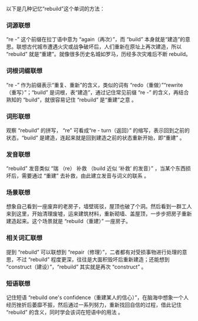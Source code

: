 以下是几种记忆“rebuild”这个单词的方法：

### 词源联想
“re -” 这个前缀在拉丁语中意为 “again（再次）”，而 “build” 本身就是“建造”的意思。联想古代城市遭遇火灾或战争破坏后，人们重新在原址上再次建造，所以 “rebuild” 就是“重建”。就像很多历史名城如罗马，历经多次灾难后不断 rebuild。 

### 词根词缀联想
“re -” 作为前缀表示“重复、重新”的含义，类似的词有 “redo（重做）”“rewrite（重写）”；“build” 是词根，表“建造”，通过记住常见前缀 “re -” 的含义，再结合熟知的 “build”，就很容易记住 “rebuild” 是“重建”之意 。 

### 词形联想
观察 “rebuild” 的拼写， “re” 可看成“re - turn（返回）” 的缩写，表示回到之前的状态，“build” 是建造，连起来就是回到建造之前的状态重新开始，即“重建” 。 

### 发音联想
“rebuild” 发音类似 “瑞 （re）  补救 （build 近似 ‘补救’ 的发音）” ，当某个东西损坏后，需要通过 “重建” 去补救，由此建立发音与词义的联系 。 

### 场景联想
想象自己看到一座废弃的老房子，墙壁斑驳，屋顶也破了个洞。然后看到一群工人来到这里，开始清理废墟，运来建筑材料，重新砌墙、盖屋顶，一步步把房子重新建造起来。这个场景就是 “rebuild（重建）” 一座房子。 

### 相关词汇联想
提到 “rebuild” 可以联想到 “repair（修理）”，二者都有对受损事物进行处理的意思，不过 “rebuild” 程度更深，往往是大面积毁坏后重新建造；还能想到 “construct（建设）”，“rebuild” 其实就是再次 “construct” 。 

### 短语联想
记住短语 “rebuild one's confidence（重建某人的信心）”，在脑海中想象一个人经历挫折后萎靡不振，然后通过一系列努力，重新找回自信的过程，借此记住 “rebuild” 的含义，同时学会该词在短语中的用法 。 